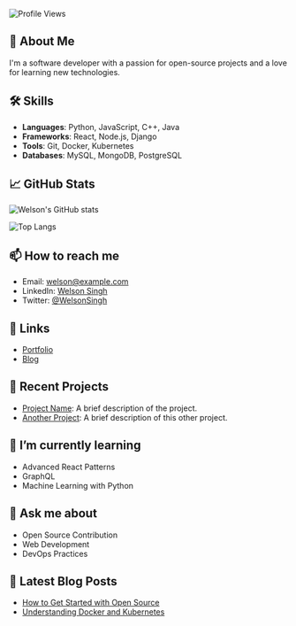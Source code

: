 
![Profile Views](https://komarev.com/ghpvc/?username=WelsonSingh)

## 🚀 About Me
I'm a software developer with a passion for open-source projects and a love for learning new technologies.

## 🛠 Skills
- **Languages**: Python, JavaScript, C++, Java
- **Frameworks**: React, Node.js, Django
- **Tools**: Git, Docker, Kubernetes
- **Databases**: MySQL, MongoDB, PostgreSQL

## 📈 GitHub Stats
![Welson's GitHub stats](https://github-readme-stats.vercel.app/api?username=WelsonSingh&show_icons=true&theme=radical)

![Top Langs](https://github-readme-stats.vercel.app/api/top-langs/?username=WelsonSingh&layout=compact&theme=radical)

## 📫 How to reach me
- Email: [welson@example.com](mailto:welson@example.com)
- LinkedIn: [Welson Singh](https://www.linkedin.com/in/welsonsingh/)
- Twitter: [@WelsonSingh](https://twitter.com/WelsonSingh)

## 🔗 Links
- [Portfolio](https://welsonsingh.dev)
- [Blog](https://blog.welsonsingh.dev)

## 🔧 Recent Projects
- [Project Name](https://github.com/WelsonSingh/project-name): A brief description of the project.
- [Another Project](https://github.com/WelsonSingh/another-project): A brief description of this other project.

## 🌱 I’m currently learning
- Advanced React Patterns
- GraphQL
- Machine Learning with Python

## 💬 Ask me about
- Open Source Contribution
- Web Development
- DevOps Practices

## 📜 Latest Blog Posts
<!-- BLOG-POST-LIST:START -->
- [How to Get Started with Open Source](https://blog.welsonsingh.dev/get-started-with-open-source)
- [Understanding Docker and Kubernetes](https://blog.welsonsingh.dev/docker-and-kubernetes)
<!-- BLOG-POST-LIST:END -->
